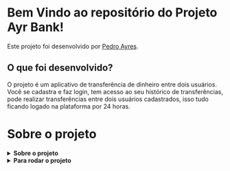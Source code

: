 # Bem Vindo ao repositório do Projeto Ayr Bank!

Este projeto foi desenvolvido por [Pedro Ayres](https://www.linkedin.com/in/pedroayresb/). 

## O que foi desenvolvido?

O projeto é um aplicativo de transferência de dinheiro entre dois usuários. Você se cadastra e faz login, tem acesso ao seu histórico de transferências, pode realizar transferências entre dois usuários cadastrados, isso tudo ficando logado na plataforma por 24 horas.

# Sobre o projeto

<details>
  <summary><strong>Sobre o projeto</strong></summary>

O projeto utiliza das tecnologias; JavaScript, TypeScript, Docker, Node.js, Postgres, Sequelize, JWS e React. Nao tenho muita experiencia com a implementacao de todas em conjunto, entao algumas funcoes podem nao ter sido executadas da maneira correta.

  <br />
</details>

<details>
  <summary><strong>Para rodar o projeto</strong></summary>

No repositorio do projeto, o arquivo `Start.sh` executa todos os comandos necessarios para visualização do projeto.
Para executa-lo, execute o docker compose up, espere os containers abrirem, entre no localhost:3050 e a aplicacao vai estar funcionando.  Certifique-se de que as portas `3000`, `3050`, `5000` e `5432` estejam abertas; Elas sao as necessarias para a execucao do docker.


  <br />
</details>
